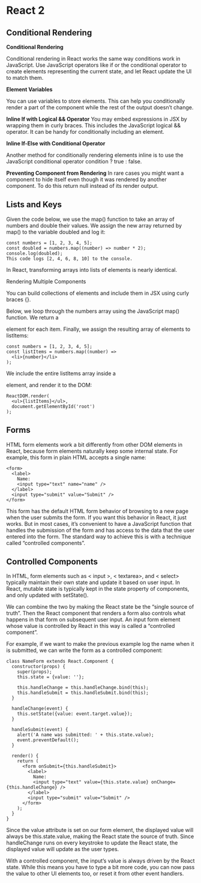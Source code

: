 # React 2
## Conditional Rendering

**Conditional Rendering**

Conditional rendering in React works the same way conditions work in JavaScript. Use JavaScript operators like if or the conditional operator to create elements representing the current state, and let React update the UI to match them.

**Element Variables**

You can use variables to store elements. This can help you conditionally render a part of the component while the rest of the output doesn’t change.

**Inline If with Logical && Operator**
You may embed expressions in JSX by wrapping them in curly braces. This includes the JavaScript logical && operator. It can be handy for conditionally including an element.


**Inline If-Else with Conditional Operator**

Another method for conditionally rendering elements inline is to use the JavaScript conditional operator condition ? true : false.


**Preventing Component from Rendering**
In rare cases you might want a component to hide itself even though it was rendered by another component. To do this return null instead of its render output.


## Lists and Keys

Given the code below, we use the map() function to take an array of numbers and double their values. We assign the new array returned by map() to the variable doubled and log it:

```
const numbers = [1, 2, 3, 4, 5];
const doubled = numbers.map((number) => number * 2);
console.log(doubled);
This code logs [2, 4, 6, 8, 10] to the console.
```

In React, transforming arrays into lists of elements is nearly identical.

Rendering Multiple Components

You can build collections of elements and include them in JSX using curly braces {}.

Below, we loop through the numbers array using the JavaScript map() function. We return a

element for each item. Finally, we assign the resulting array of elements to listItems:
 
```
const numbers = [1, 2, 3, 4, 5];
const listItems = numbers.map((number) =>
  <li>{number}</li>
);
```

We include the entire listItems array inside a

element, and render it to the DOM:

``` 
ReactDOM.render(
  <ul>{listItems}</ul>,
  document.getElementById('root')
);
```


## Forms
HTML form elements work a bit differently from other DOM elements in React, because form elements naturally keep some internal state. For example, this form in plain HTML accepts a single name:

```
<form>
  <label>
    Name:
    <input type="text" name="name" />
  </label>
  <input type="submit" value="Submit" />
</form>
```


This form has the default HTML form behavior of browsing to a new page when the user submits the form. If you want this behavior in React, it just works. But in most cases, it’s convenient to have a JavaScript function that handles the submission of the form and has access to the data that the user entered into the form. The standard way to achieve this is with a technique called “controlled components”.


## Controlled Components

In HTML, form elements such as < input >, < textarea>, and < select> typically maintain their own state and update it based on user input. In React, mutable state is typically kept in the state property of components, and only updated with setState().

We can combine the two by making the React state be the “single source of truth”. Then the React component that renders a form also controls what happens in that form on subsequent user input. An input form element whose value is controlled by React in this way is called a “controlled component”.

For example, if we want to make the previous example log the name when it is submitted, we can write the form as a controlled component:

```
class NameForm extends React.Component {
  constructor(props) {
    super(props);
    this.state = {value: ''};

    this.handleChange = this.handleChange.bind(this);
    this.handleSubmit = this.handleSubmit.bind(this);
  }

  handleChange(event) {
    this.setState({value: event.target.value});
  }

  handleSubmit(event) {
    alert('A name was submitted: ' + this.state.value);
    event.preventDefault();
  }

  render() {
    return (
      <form onSubmit={this.handleSubmit}>
        <label>
          Name:
          <input type="text" value={this.state.value} onChange={this.handleChange} />
        </label>
        <input type="submit" value="Submit" />
      </form>
    );
  }
}
```

Since the value attribute is set on our form element, the displayed value will always be this.state.value, making the React state the source of truth. Since handleChange runs on every keystroke to update the React state, the displayed value will update as the user types.

With a controlled component, the input’s value is always driven by the React state. While this means you have to type a bit more code, you can now pass the value to other UI elements too, or reset it from other event handlers.